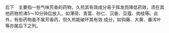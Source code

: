 后下　主要指一些气味芳香的药物，久煎其有效成分易于挥发而降低药效，须在其他药物煎沸5～10分钟后放入，如薄荷、青蒿、砂仁、沉香、豆蔻、肉桂等。此外，有些药物虽不属芳香药，但久煎能破坏其有效
成分，如钩藤、大黄、番泻叶等亦属后下之列。